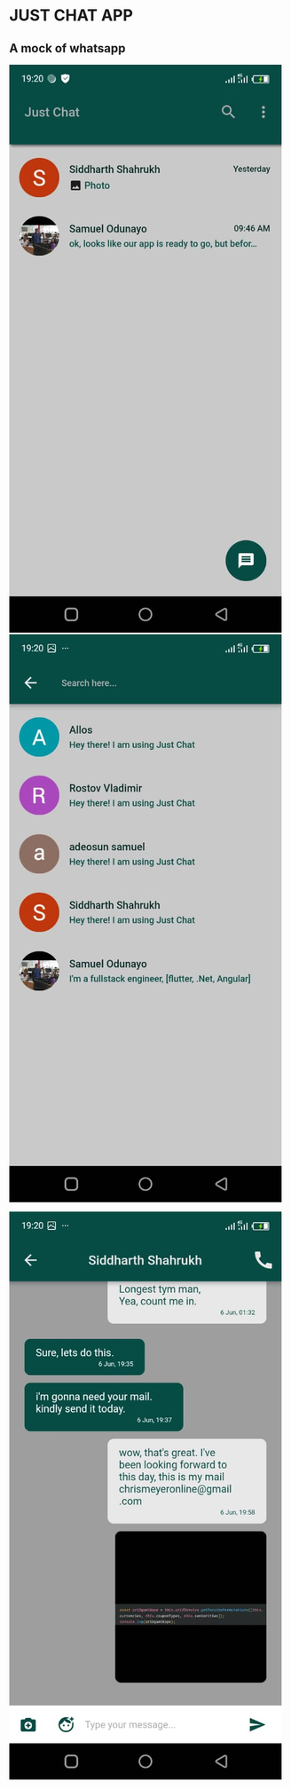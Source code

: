 # JUST CHAT APP

## A mock of whatsapp

![alt text](images\image1.jpeg) ![alt text](images\image2.jpeg)


![alt text](images\image3.jpeg)

